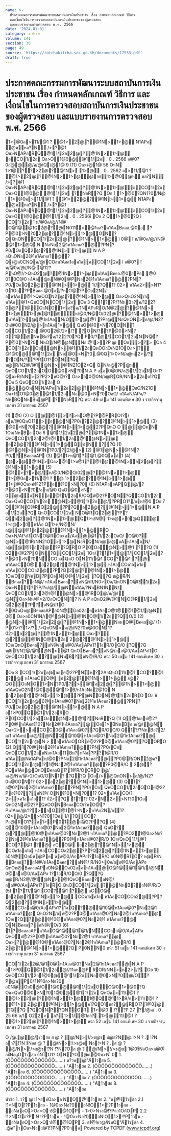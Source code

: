 ```yaml
---
name: >-
  ประกาศคณะกรรมการพัฒนาระบบสถาบันการเงินประชาชน เรื่อง กำหนดหลักเกณฑ์ วิธีการ
  และเงื่อนไขในการตรวจสอบสถาบันการเงินประชาชนของผู้ตรวจสอบ
  และแบบรายงานการตรวจสอบ พ.ศ. 2566
date: '2024-01-31'
category: ง พิเศษ
volume: 141
section: 30
page: 49
source: 'https://ratchakitcha.soc.go.th/documents/17533.pdf'
draft: true
---
```


# ประกาศคณะกรรมการพัฒนาระบบสถาบันการเงินประชาชน เรื่อง กำหนดหลักเกณฑ์ วิธีการ และเงื่อนไขในการตรวจสอบสถาบันการเงินประชาชนของผู้ตรวจสอบ และแบบรายงานการตรวจสอบ พ.ศ. 2566

1>@0ค>11/@1 ? @1>2@?@1N>1>@ N1APอ ํ@หหล?N์ />?@1 Oล>NAPอRQ@11/2อ2@?@1N>1>@ อCO1/2อ Oล>O1@0@@11/2อ . 0 . 2566 อ@0?0อํ@@@/ค/@/Q/@1@ 9 (11) Oล>/@1@ 56 OหN 1>1@??>2@?@1N> 1>@ . 0 . 2562 ค>11/@1 ? @1>2@?@1N>1>@@ออ1>@0ํ@ห หล?N์ />?@1 Oล>NAPอRQ@11/2อ2@?@1N>1>@อCO1/2อ Oล>O1@0@ @11/2อ ?NอR?Q Oอ 1 1>@0?QN1?0/N@ ì 1>@0ค>11/@1 ? @1>2@?@1N>1>@ N1APอ ํ@หหล?N์ />?@1 Oล>NAPอRQ@11/2อ2@?@1N>1>@อCO1/2อ Oล>O1@0@@11/2อ . 0 . 2566î Oอ 2 Q1>@0?Q ì CO1/2อ î ห/@0ค/@//N@ O@1@@1Q2ํ@?@N011>@1คล?ห1AอBคคล.@0อ ?P@0>N?02@?@1N>1>@ON?QQหON็CO1/2อ2@?@1N>1>@ ì 0@ î ห/@0ค/@//N@ @11>ํ@Q N NอNอ2@1ห1Aอหล?@?PN?P0/OอQ2@?@1N> 1>@ N A P อQหONอ2@1ห1Aอหล?@?Q/@อ0CNQค/@/COลห1Aอค1อค1ออCO1/2อ ì อ@0? î ห/@0ค/@//N@ @12?PหO@//>QหO2@?@1N>1>@ห1AอBคคล.@0อPอ @0 0?0O@0 ห1Aอํ@หN@0@PNอ2@1ห1Aอหล?@?PN?P0/OอQ2@?@1N>1>@ 1//?Q1? 0์2> ห1Aอ2>>N1?01Oอ?PBคคล.@0อ/?หO@?POอ2N/อห1Aอํ@1>QหOON2@?@1N>1>@ Oล>QหO2N/อ ห1Aอํ@1>QหOONCO1/2อ Oอ 3 Q1??P/?NหBอ?ค/122?0@P1@OอNO1>อ?ค/1NAPอRO/N@2@?@1N> 1>@1>ํ@@1่@ืห/@0/N@O/02@?@1N>1>@ห1Aอ1>ํ@@1ห1AอN/O1>ํ@@1 ?Pอ@NอQหON>ค/@/N2?0ห@0ON2/@>ห1Aอ1>@ QหO@0>N?0ON?QCO1/2อ.@0Q2@/2>/? ?ON/??P@0>N?01@@NหBอ?ค/122?0?Q P0/?ํ@/CO1/2อNN@?P@0>N?0 NหO/N@ํ@N็Nอ.@1>?P @ Oอ>?> Oอ 4 CO1/2อOอํ@N>@11/2อQหOOลO/N21OOล>?ํ@1@0@@11/2อ Nอ@0>N?0.@0Q1>0>N/ล@ห2>/? ?ON/??PRO1?ON?Q ห@R/N2@/@1ํ@N>@1N21O2>Q QN/ล@?Pํ@ห QหOCO1/2อOO@0>N?0N A P ออ0@0N/ล@1/2อROค1?Qล>R/NN>2?P2>หO@/? Oล>อ0@0N/ล@ROR/NN>2อค1?Q Oอ 5 QหOCO1/2อ O @ํ@OหNN/APอ1/2อ2@?@1N>1>@OลO/N21O Oล>RO1@0@@11/2อNอ@0>N?0OลO/ ห1AอN/APอ/?NหBQNหBห@P ?NอR?Q หน้า 49 เลม 141 ตอนพิเศษ 30 ง ราชกิจจานุเบกษา 31 มกราคม 2567

(1) @0 (2) O @@1>?>หO@?P@PRO1?/อห/@0QหO1?>อ@N?P0/?2@?@1N>1>@ (3) @0>N?02@?@1N>1>@2?PQหO O @ํ@OหN 1Oอ/NหBล Oอ 6 @11/2อ2@?@1N>1>@ QหOCO1/2อ2@/@11/2อ@1ํ@N>@ อ2@?@1N>1>@QอN ??Q (1) @1ํ@N>@1N?P0/?2/@> (2) @1ํ@N>@1N?P0/?BคคลอAP (3) @11>ห@1?@1.@0Qอค์1 (4) @>@@1N>Oล>@11>ห@1?@1@@1N>อ2@?@1N>1>@ (5) @1>?>@/ห/@0/N@O/02@?@1N>1>@ 1>@0ค>11/@1 ? @ 1>2@?@1N>1>@ 1>@0Oล>คํ@2?Pอ@0>N?0 (6) N1APออAPQ@/?P@0>N?0/อห/@0 QหO@0>N?0ํ@หอNอ@11/2อR/OQคํ@2?PON?QCO1/2อ Oล>QหOCO1/2อ ํ@N>@11/2อ@/?PRO1?/อห/@0 Oอ 7 Q@1NO@RQ2@?P?Qอ2@?@1N>1>@N A P อ1/2อ?Q QหOCO1/2อ NO@RQ2@?P?Qอ2@?@1N>1>@Q1>ห/N@ 1>อ@>0์@Q@ 1>อ@>0์ห1Aอ Q1>ห/N@N/ล@ํ@@1อ2@?@1N>1>@RO Oล>N/APอRONO@ROล>ล/Aอํ@@11/2อOลO/ O@0?ํ@N>@1R/NN21O>1>ํ@NอRQN/ล@ล@คAห1AออN/ล@ํ@@1อ2@?P?QRO P0Oอํ@N>@1 ??Q (1) O2คํ@2?PON?QCO1/2อ 1Oอ/?11>ํ@?/CO1/2อ?P@0>N?0N็COออQหO ON11/@1 CO?@1 ?@ ห1AอลCO@ อ2@?@1N>1>@ ห1AอCOค1อค1อ ห1AอCOCOล2@?P?Q2@?@1N>1>@ 1Oอ/OONหB?POอNO@1/2อ ?Q?Q ห@R/N Bคคล?ลN@/ ห1AอBคคล?ลN@/R/N0>0อ/QหONO@R1/2อ Oล>N็1??P/?ค/@/ํ@N็ห1Aอ/?NหBN1NN/ QหOCO1/2อ2@/@1ํ@N>@1RO@/ค/@/ํ@N็Oล>Nห/@>2/OลO/ON1? N A P อQหO2@/@1NO@R1/2อ Q2@?P?ลN@/RO P0QหOห@BคคลอAPอ0N@Oอ02อคห1AอO@1@@1ํ@1//@N็ 0@ Oล>อ0CN1N//@1ํ@N>@1NO@1/2อ?QO/0 (2) ํ@N>@11/2อ2@?@1N>1>@NอหO@Bคคล@/ (1) P01>/?1>/? />QหON>ค/@/N2?0ห@0ON1? 0์2>อ2@?@1N>1>@ Oล>?ํ@?@@1NO@1/2อ 2@?@1N>1>@ 1Oอ/QหOBคคล?ลN@/ลล@0/AอAPอ1?1อR/OO/0 ?Q?Q ห@R/N2@/@1ํ@N>@1 QหOBคคล?ลN@/ลล@0/AอAPอRO QหOCO1/2อ?@NหB?ลN@/R/O หน้า 50 เลม 141 ตอนพิเศษ 30 ง ราชกิจจานุเบกษา 31 มกราคม 2567

Oอ 8 CO1/2ออ@ออคํ@2?PN็ห?2AอQหO11/@1 CO?@1 ?@ ห1AอลCO@ อ2@?@1N>1>@ /@?QOOอNO1>N?P0/?>@1อ2@?@1N>1>@ ห1AอQหO2N1@0@@11>B/ห1AอNอ2@1Q N อ2@?@1N>1>@?Pํ@N็ON@11/2อRO Oอ 9 CO1/2ออ@0@ห1Aออ@0?Nอ2@1ห1Aอหล?@?PN?P0/OอQ2@?@1N>1>@ N A P อ1>P0์Q@11/2อRO P0CO1/2อOอํ@N>@1?NอR?Q (1) Q@1ออคํ@2?P0@ห1Aออ@0?Nอ2@1ห1Aอหล?@Oอ1>BNหBล ค/@/ํ@N็ Oล>2>>อCOC0@ห1Aออ@0??QR/OO/0 Q1?/?NหBอ?2/ค/1 ห1Aอห/ค/@/ํ@N็Q@10@ห1Aออ@0?Nอ2@1ห1Aอหล?@ CO1/2ออ@N > อห1AอOORคํ@2?P0@ห1Aออ@0??QORO (2) Q1?0@Nอ2@1ห1Aอหล?@?PN?P0/Oอ QหOCO1/2อหNอห1Aอ11Bห?หNอ?P?1@R/O ห1Aอํ@Nค1APอห/@0?PNอ2@1ห1Aอหล?@?P0@R/ON็2ํ@ค? CO1/2ออ@1?1@Nอ2@1ห1Aอหล?@?P0@R/O  2@?PQห1Aอ@QหOBคคลQ1?1@R/OORO @/ค/@/Nห/@>2/OลO/ON1? ?Q?Q Oอ/>ํ@QหON>ค/@/N2?0ห@0ON1? 0์2>อ2@?@1N>1>@ (3) Q1?อ@0?Nอ2@1ห1Aอหล?@?PN?P0/Oอ QหOCO1/2อOOคํ@2?Pอ@0??ลN@/ ON@0>N?01? 0์2>ห1AอCO/?2>>ค1อค1อ1? 0์2>?Q 1?1? 0์2>N็2>>N1?01Oอ QหO2Nคํ@2?PQหOONBคคลCO/?หO@?Pห1Aอค/@/1?>อQ@1ํ@1>N>ห1Aอ2N/อ1? 0์2>@/2>>N1?01Oอ 1//?QCO?Pอ@RO1?ล1>P01@คํ@2?P?Q (4) Q@10@ห1Aออ@0?Nอ2@1ห1Aอหล?@ QหO?ํ@?@@10@ห1Aออ@0?Nอ2@1 ห1Aอหล?@?PO21@0ล>Nอ?0Nอ2@1ห1Aอหล?@?P0@ห1Aออ@0?R/O 1Oอ/QหO11/@1 CO?@1 ?@ ลCO@ อ2@?@1N>1>@ COค1อค1อ ห1AอCOCOล2@?P?Q2@?@1N>1>@ อ0N@Oอ0ห@Pค ลล@0/AอAPอ1?1อR/O อ0N@R1O? ห@R/N Bคคล?ลN@/ห1AอBคคล?ลN@/ R/N0>0อ/ลล@0/AอAPอ QหOห@BคคลอAPอ0N@Oอ02อคห1Aอํ@O@1@@1ํ@1//@N็ 0@ลล@0/AอAPอ 1?1อR/OO/0 ?Q?Q ห@R/N2@/@1ํ@N>@1QหOBคคล?ลN@/ลล@0/AอAPอ1?1อRO QหOCO1/2อ ?@NหB?ลN@/R/O (5) 1?11/@1 CO?@1 ?@ ลCO@ อ2@?@1N>1>@ COค1อค1อ ห1AอCOCOล2@?P?Q2@?@1N>1>@ N็COลล@0/AอAPอ1?1อQ?@@10@ห1Aออ@0?Nอ2@1 ห1Aอหล?@ QหO2N/อคํ@2?P0@ห1Aออ@0?Nอ2@1ห1Aอหล?@ 1Oอ/?Q?@@10@ห1Aออ@0?Nอ2@1 ห1Aอหล?@ ONBคคล?ลN@/O/0 (6) 1?BคคลอAPห1AอO@1@@1ํ@1/N็COลล@0/AอAPอ QหOิคํ@2?P0@ห1Aออ@0?Nอ2@1 ห1Aอหล?@ Oล>?@@10@ห1Aออ@0?Nอ2@1ห1Aอหล?@R/O  2@?@1N>1>@?Q P0NิN0 หน้า 51 เลม 141 ตอนพิเศษ 30 ง ราชกิจจานุเบกษา 31 มกราคม 2567

CO1/2อ2@/@10@ห1Aออ@0?Nอ2@1ห1Aอหล?@N A P อ1>P0์Q@11/2อ@//11คห@P ROR/NN>ห2>/? Oอ 10 QหOCO1/2อ1@0@@11/2อNอ@0>N?0@/O?Pํ@หP0/?1@0ล>Nอ?0 อ0N@Oอ0@/O1@0@@11/2อOO@01>@0?Q Oล>QหO@0>N?01@0@@11/2อ QหOค>11/@1 ? @1>2@?@1N>1>@1@Q@11>B/ค>11/@1 ? @1> 2@?@1N>1>@ค1?QO1หล?@RO1?1@0@ ?Q?Q ?QON??QN็OR 1>@0  /??P 27 ?/@ค/ . 0 . 25 66 ล/1 O22> ล?1>1/@1คล? 1>@11/@1 ? @1>2@?@1N>1>@ หน้า 52 เลม 141 ตอนพิเศษ 30 ง ราชกิจจานุเบกษา 31 มกราคม 2567

O /@.@@//วสอ ส @ ? @/N>!/>ช@ช คํ@ส?N@.!>N ? . !?N ลว?!?N ชืNอส @ ? @/N>!/>ช@ช Nล!>N ? .ส @ ? @/N>!/>ช@ช!?N !?N?Oส @ ? @/N>!/>ช@ช 1@0ชืNอOล>ล@0/ือชืNอผูO1วสอ ทีNไO1? ON?O@ก@0ท>N ี 0 1. (ÖÖÖÖÖÖÖÖÖÖÖÖÖÖ.......) ห?วห้@"A้1วสอ 5. (ÖÖÖÖÖÖÖÖÖÖÖÖÖÖ.......) "A้1วสอ 2. (ÖÖÖÖÖÖÖÖÖÖÖÖÖÖ.......) "A้1วสอ 6. (ÖÖÖÖÖÖÖÖÖÖÖÖÖÖ.......) "A้1วสอ 3. (ÖÖÖÖÖÖÖÖÖÖÖÖÖÖ.......) "A้1วสอ 7. (ÖÖÖÖÖÖÖÖÖÖÖÖÖÖ.......) "A้1วสอ 4. (ÖÖÖÖÖÖÖÖÖÖÖÖÖÖ.......) "A้1วสอ 8. (ÖÖÖÖÖÖÖÖÖÖÖÖÖÖ.......) "A้1วสอ

หัวข้อ 1. ว? @ !1>สค์Oล>อ NO@11วสอ 2. "ล@11วสอ 2.1 !1>NO!?P1วสอ - 1@0ล>Nอ?0้อN!O1>!?P1วสอ - ้อNสอO>Oล>Oว!@@1O้P - 1>0>Nวล@!?Pคว1Oห้O้P 2.2 !1>NOอ?P N !?P1วพ - 1@0ล>Nอ?0้อN!O1>!?P1วพ - ้อNสอO>Oล>Oว!@@1O้P 3. ส1@!คว@/NหO"A้1วสอ 4. .@ค"วOล>Nอส@1!?PN?P0ว้อ Powered by TCPDF (www.tcpdf.org)
